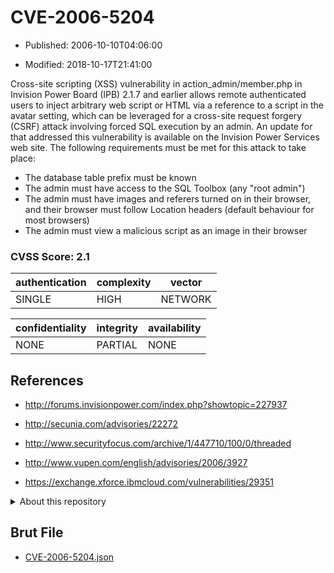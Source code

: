 # CVE-2006-5204

- Published: 2006-10-10T04:06:00

- Modified: 2018-10-17T21:41:00

Cross-site scripting (XSS) vulnerability in action_admin/member.php in Invision Power Board (IPB) 2.1.7 and earlier allows remote authenticated users to inject arbitrary web script or HTML via a reference to a script in the avatar setting, which can be leveraged for a cross-site request forgery (CSRF) attack involving forced SQL execution by an admin. An update for that addressed this vulnerability is available on the Invision Power Services web site.
The following requirements must be met for this attack to take place:
- The database table prefix must be known
- The admin must have access to the SQL Toolbox (any "root admin")
- The admin must have images and referers turned on in their browser, and their browser must follow Location headers (default behaviour for most browsers)
- The admin must view a malicious script as an image in their browser

### CVSS Score: **2.1**

| authentication | complexity | vector |
| --- | --- | --- |
| SINGLE | HIGH | NETWORK |

| confidentiality | integrity | availability |
| --- | --- | --- |
| NONE | PARTIAL | NONE |

## References

* http://forums.invisionpower.com/index.php?showtopic=227937

* http://secunia.com/advisories/22272

* http://www.securityfocus.com/archive/1/447710/100/0/threaded

* http://www.vupen.com/english/advisories/2006/3927

* https://exchange.xforce.ibmcloud.com/vulnerabilities/29351

<details>
<summary>About this repository</summary> 

  This repository is part of the project [Live Hack CVE](https://github.com/Live-Hack-CVE). Main website can be found [www.live-hack.org](https://www.live-hack.org) 
  
  Made by [Sn0wAlice](https://github.com/Sn0wAlice) for the people that care about security and need to have a feed of the latest CVEs. Hope you enjoy it, don't forget to star the repo and follow me on [Twitter](https://twitter.com/Sn0wAlice) and [Github](https://github.com/Sn0wAlice). And that is my [personnal website](https://www.alice-snow.me/)

  - [Home Page](https://github.com/Live-Hack-CVE)
  - [Framework](https://github.com/Live-Hack-CVE/cve-framework)
  - [CVE database](https://github.com/Live-Hack-CVE/full_database)
  - [Changelog](https://github.com/Live-Hack-CVE/Changelog)
</details>

## Brut File

* [CVE-2006-5204.json](https://raw.githubusercontent.com/Live-Hack-CVE/full_database/main/cves/2006/CVE-2006-5204.json)

